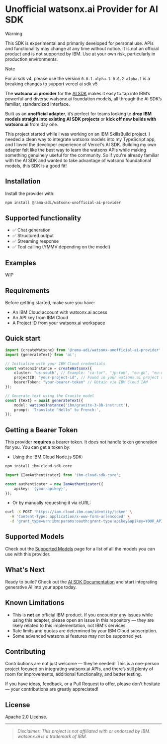 # Unofficial watsonx.ai Provider for AI SDK

> [!WARNING]  
> This SDK is experimental and primarily developed for personal use. APIs and functionality may change
> at any time without notice. It is not an official product and is not supported by IBM. Use at your own risk,
> particularly in production environments.

> [!NOTE]
> For ai sdk v4, please use the version `0.0.1-alpha.1`. `0.0.2-alpha.1` is a breaking changes
> to support vercel ai sdk v5

The **watsonx.ai provider** for the [AI SDK](https://sdk.vercel.ai/docs) makes it easy to tap into IBM’s powerful and
diverse watsonx.ai foundation models, all through the AI SDK’s familiar, standardized interface.

Built as an **unofficial adapter**, it’s perfect for teams looking to **drop IBM models straight into existing AI SDK
projects** or **kick off new builds with watsonx.ai** from day one.

This project started while I was working on an IBM SkillsBuild project. I needed a clean way to integrate watsonx models
into my TypeScript app, and I loved the developer experience of Vercel's AI SDK. Building my own adapter felt like the
best way to learn the watsonx APIs while making something genuinely useful for the community. So if you're already
familiar with the AI SDK and wanted to take advantage of watsonx foundational models, this SDK is a good fit!

## Installation

Install the provider with:

```bash
npm install @rama-adi/watsonx-unofficial-ai-provider
```

## Supported functionality

- ✅ Chat generation
- ✅ Structured output
- ✅ Streaming response
- ✅ Tool calling (YMMV depending on the model)

## Examples

WIP

## Requirements

Before getting started, make sure you have:

- An IBM Cloud account with watsonx.ai access
- An API key from IBM Cloud
- A Project ID from your watsonx.ai workspace

## Quick start

```ts
import {createWatsonx} from '@rama-adi/watsonx-unofficial-ai-provider';
import {generateText} from 'ai';

// Initialize with your IBM Cloud credentials
const watsonxInstance = createWatsonx({
    cluster: "us-south", // Example: "ca-tor", "jp-tok", "eu-gb", "eu-de", "au-syd" are also available
    projectID: "your-project-id", // Found in your watsonx.ai project settings
    bearerToken: "your-bearer-token" // Obtain via IBM Cloud IAM
});

// Generate text using the Granite model
const {text} = await generateText({
    model: watsonxInstance('ibm/granite-3-8b-instruct'),
    prompt: 'Translate "Hello" to French:',
});
```

## Getting a Bearer Token

This provider **requires** a bearer token. It does not handle token generation for you. You can get a token by:

- Using the IBM Cloud Node.js SDK:

```bash
npm install ibm-cloud-sdk-core
```

```ts
import {IamAuthenticator} from 'ibm-cloud-sdk-core';

const authenticator = new IamAuthenticator({
    apikey: '{your-apikey}',
});
```

- Or by manually requesting it via cURL:

```bash
curl -X POST 'https://iam.cloud.ibm.com/identity/token' \
  -H 'Content-Type: application/x-www-form-urlencoded' \
  -d 'grant_type=urn:ibm:params:oauth:grant-type:apikey&apikey=YOUR_APIKEY'
```

## Supported Models

Check out the [Supported Models](supported-models.md) page for a list of all the models you can use with this provider.

## What's Next

Ready to build? Check out the [AI SDK Documentation](https://sdk.vercel.ai/docs/introduction) and start integrating
generative AI into your apps today.

## Known Limitations

- This is **not** an official IBM product. If you encounter any issues while using this adapter, please open an issue in
  this repository — they are likely related to this implementation, not IBM's services.
- Rate limits and quotas are determined by your IBM Cloud subscription.
- Some advanced watsonx.ai features may not be supported yet.

## Contributing

Contributions are not just welcome — they’re needed! This is a one-person project focused on integrating watsonx.ai
APIs, and there’s still plenty of room for improvements, additional functionality, and better testing.

If you have ideas, feedback, or a Pull Request to offer, please don't hesitate — your contributions are greatly
appreciated!

## License

Apache 2.0 License.

---

> *Disclaimer: This project is not affiliated with or endorsed by IBM. watsonx.ai is a trademark of IBM.*
